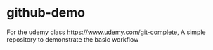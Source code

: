 # github-demo
For the udemy class https://www.udemy.com/git-complete, A simple repository to demonstrate the basic workflow
